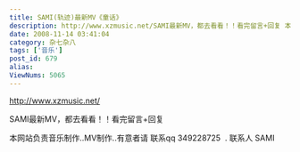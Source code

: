 ```yaml
---
title: SAMI(轨迹)最新MV《童话》
description: http://www.xzmusic.net/SAMI最新MV，都去看看！！看完留言+回复 本网站负责音乐制作..MV制作..有意者请联系qq349228725  .联系人SAMI...
date: 2008-11-14 03:41:04
category: 杂七杂八
tags: ['音乐']
post_id: 679
alias:
ViewNums: 5065
---
```


http://www.xzmusic.net/

SAMI最新MV，都去看看！！看完留言+回复

本网站负责音乐制作..MV制作..有意者请 联系qq 349228725  . 联系人 SAMI

